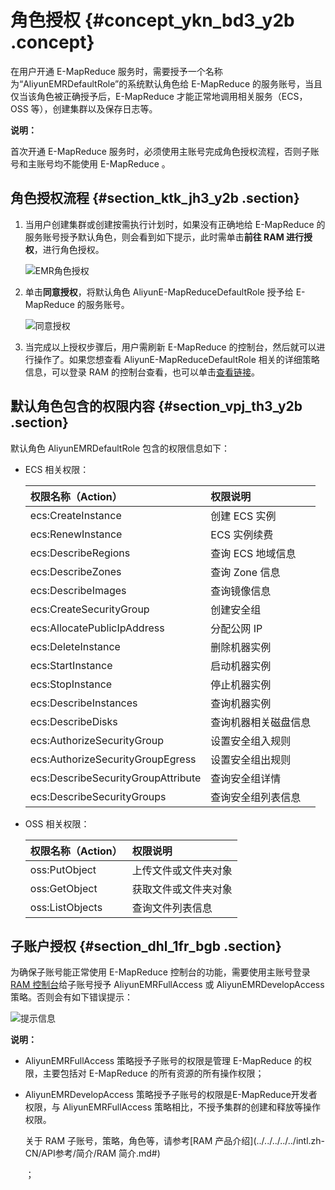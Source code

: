 # 角色授权 {#concept_ykn_bd3_y2b .concept}

在用户开通 E-MapReduce 服务时，需要授予一个名称为“AliyunEMRDefaultRole”的系统默认角色给 E-MapReduce 的服务账号，当且仅当该角色被正确授予后，E-MapReduce 才能正常地调用相关服务（ECS，OSS 等），创建集群以及保存日志等。

**说明：** 

首次开通 E-MapReduce 服务时，必须使用主账号完成角色授权流程，否则子账号和主账号均不能使用 E-MapReduce 。

## 角色授权流程 {#section_ktk_jh3_y2b .section}

1.  当用户创建集群或创建按需执行计划时，如果没有正确地给 E-MapReduce 的服务账号授予默认角色，则会看到如下提示，此时需单击**前往 RAM 进行授权**，进行角色授权。

    ![EMR角色授权](http://static-aliyun-doc.oss-cn-hangzhou.aliyuncs.com/assets/img/17844/155114745310342_zh-CN.jpg)

2.  单击**同意授权**，将默认角色 AliyunE-MapReduceDefaultRole 授予给 E-MapReduce 的服务账号。

    ![同意授权](http://static-aliyun-doc.oss-cn-hangzhou.aliyuncs.com/assets/img/17844/155114745310343_zh-CN.jpg)

3.  当完成以上授权步骤后，用户需刷新 E-MapReduce 的控制台，然后就可以进行操作了。如果您想查看 AliyunE-MapReduceDefaultRole 相关的详细策略信息，可以登录 RAM 的控制台查看，也可以单击[查看链接](https://ram.console.aliyun.com/?spm=a2c4g.11186623.2.6.77bd72fe3PD5pf#/policy/detail/system/AliyunEMRRolePolicy/info)。

## 默认角色包含的权限内容 {#section_vpj_th3_y2b .section}

默认角色 AliyunEMRDefaultRole 包含的权限信息如下：

-   ECS 相关权限：

    |权限名称（Action）|权限说明|
    |:-----------|:---|
    |ecs:CreateInstance|创建 ECS 实例|
    |ecs:RenewInstance|ECS 实例续费|
    |ecs:DescribeRegions|查询 ECS 地域信息|
    |ecs:DescribeZones|查询 Zone 信息|
    |ecs:DescribeImages|查询镜像信息|
    |ecs:CreateSecurityGroup|创建安全组|
    |ecs:AllocatePublicIpAddress|分配公网 IP|
    |ecs:DeleteInstance|删除机器实例|
    |ecs:StartInstance|启动机器实例|
    |ecs:StopInstance|停止机器实例|
    |ecs:DescribeInstances|查询机器实例|
    |ecs:DescribeDisks|查询机器相关磁盘信息|
    |ecs:AuthorizeSecurityGroup|设置安全组入规则|
    |ecs:AuthorizeSecurityGroupEgress|设置安全组出规则|
    |ecs:DescribeSecurityGroupAttribute|查询安全组详情|
    |ecs:DescribeSecurityGroups|查询安全组列表信息|

-   OSS 相关权限：

    |权限名称（Action）|权限说明|
    |:-----------|:---|
    |oss:PutObject|上传文件或文件夹对象|
    |oss:GetObject|获取文件或文件夹对象|
    |oss:ListObjects|查询文件列表信息|


## 子账户授权 {#section_dhl_1fr_bgb .section}

为确保子账号能正常使用 E-MapReduce 控制台的功能，需要使用主账号登录[RAM 控制台](https://ram.console.aliyun.com/#/overview)给子账号授予 AliyunEMRFullAccess 或 AliyunEMRDevelopAccess 策略。否则会有如下错误提示：

![提示信息](http://static-aliyun-doc.oss-cn-hangzhou.aliyuncs.com/assets/img/17844/155114745333938_zh-CN.png)

**说明：** 

-   AliyunEMRFullAccess 策略授予子账号的权限是管理 E-MapReduce 的权限，主要包括对 E-MapReduce 的所有资源的所有操作权限；
-   AliyunEMRDevelopAccess 策略授予子账号的权限是E-MapReduce开发者权限，与 AliyunEMRFullAccess 策略相比，不授予集群的创建和释放等操作权限。

    关于 RAM 子账号，策略，角色等，请参考[RAM 产品介绍](../../../../../intl.zh-CN/API参考/简介/RAM 简介.md#)

    ；



